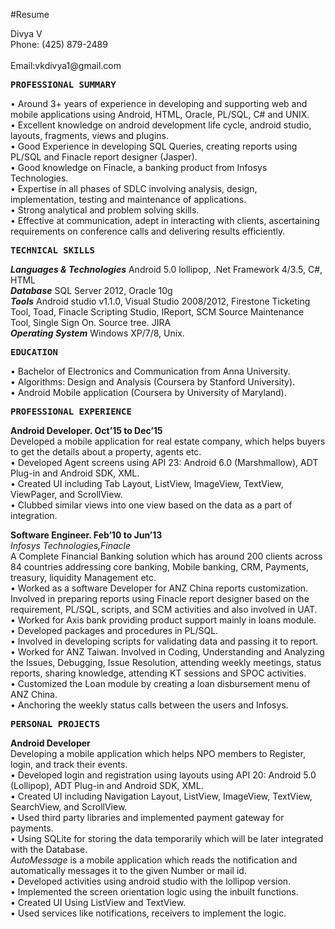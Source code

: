 #Resume
<p>Divya V<br/>
Phone: (425) 879-2489 &emsp;&emsp;&emsp;&emsp;&emsp;&emsp;&emsp;&emsp;&emsp;&emsp;&emsp;&emsp;&emsp;&emsp;&emsp;&emsp;&emsp;&emsp;&emsp;&emsp;&emsp;&emsp;&emsp;&emsp;&emsp;&emsp;&emsp;           Email:vkdivya1@gmail.com</p>

<pre><b>PROFESSIONAL SUMMARY</b></pre>

<p>• Around 3+ years of experience in developing and supporting web and mobile applications using Android, HTML, Oracle, PL/SQL, C# and UNIX.<br/>
• Excellent knowledge on android development life cycle, android studio, layouts, fragments, views and plugins.</br>
• Good Experience in developing SQL Queries, creating reports using PL/SQL and Finacle report designer (Jasper).</br>
• Good knowledge on Finacle, a banking product from Infosys Technologies.</br>
• Expertise in all phases of SDLC involving analysis, design, implementation, testing and maintenance of applications. </br>
• Strong analytical and problem solving skills.</br>
• Effective at communication, adept in interacting with clients, ascertaining requirements on conference calls and delivering results efficiently.</br>

<pre><b>TECHNICAL SKILLS </b>
</pre>

<p><b><i>Languages &amp; Technologies</i></b>    Android 5.0 lollipop, .Net Framework 4/3.5, C#, HTML<br>
<b><i>Database</i></b>    SQL Server 2012, Oracle 10g <br>
<b><i>Tools</i></b>   Android studio v1.1.0, Visual Studio 2008/2012, Firestone Ticketing Tool, Toad, Finacle Scripting Studio, IReport, SCM Source Maintenance Tool, Single Sign On. Source tree. JIRA<br>
<b><i>Operating System</i></b>    Windows XP/7/8, Unix.</p></p>

<pre><b>EDUCATION </b>
</pre>

<p>• Bachelor of Electronics and Communication from Anna University.<br> 
• Algorithms: Design and Analysis (Coursera by Stanford University).<br> 
• Android Mobile application (Coursera by University of Maryland). </p>

<pre><b>PROFESSIONAL EXPERIENCE</b>       
</pre>

<p><b>Android Developer. Oct’15 to Dec’15</b><br>
Developed a mobile application for real estate company, which helps buyers to get the details about a property, agents etc.<br>
• Developed Agent screens using API 23: Android 6.0 (Marshmallow), ADT Plug-in and Android SDK, XML.<br>
•  Created UI including Tab Layout, ListView, ImageView, TextView, ViewPager, and ScrollView.<br>
• Clubbed similar views into one view based on the data as a part of integration.</p>

<p><b>Software Engineer. Feb’10 to Jun’13</b><br>
<i>Infosys Technologies,Finacle</i> <br>
A Complete Financial Banking solution which has around 200 clients across 84 countries addressing core banking, Mobile banking, CRM, Payments, treasury, liquidity Management etc. <br>
• Worked as a software Developer for ANZ China reports customization. Involved in preparing reports using Finacle report designer based on the requirement, PL/SQL, scripts, and SCM activities and also involved in UAT.<br>
• Worked for Axis bank providing product support mainly in loans module.<br>
• Developed packages and procedures in PL/SQL.<br>
• Involved in developing scripts for validating data and passing it to report.<br>
• Worked for ANZ Taiwan. Involved in Coding, Understanding and Analyzing the Issues, Debugging, Issue Resolution, attending weekly meetings, status reports, sharing knowledge, attending KT sessions and SPOC activities.<br>
• Customized the Loan module by creating a loan disbursement menu of ANZ China.<br>
• Anchoring the weekly status calls between the users and Infosys.</p>

<pre><b>PERSONAL PROJECTS</b>       
</pre>

<p><b>Android Developer</b><br>
Developing a mobile application which helps NPO members to Register, login, and track their events.<br>
• Developed login and registration using layouts using API 20: Android 5.0 (Lollipop), ADT Plug-in and Android SDK, XML.<br>
• Created UI including Navigation Layout, ListView, ImageView, TextView, SearchView, and ScrollView.<br>
• Used third party libraries and implemented payment gateway for payments.<br/>
• Using SQLite for storing the data temporarily which will be later integrated with the Database.<br/>
<i>AutoMessage</i> is a mobile application which reads the notification and automatically messages it to the given Number or mail id. <br/>
• Developed activities using android studio with the lollipop version.<br/>
• Implemented the screen orientation logic using the inbuilt functions.<br/>
• Created UI Using ListView and TextView.<br/>
• Used services like notifications, receivers to implement the logic.</p>


